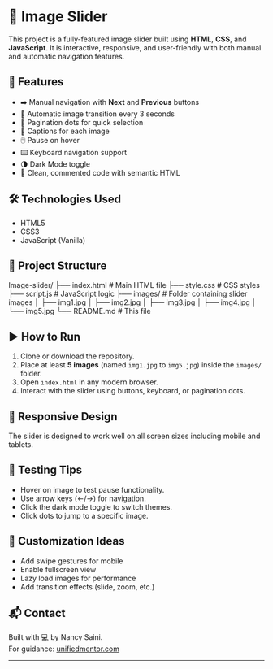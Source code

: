 # 🌠 Image Slider

This project is a fully-featured image slider built using **HTML**, **CSS**, and **JavaScript**. It is interactive, responsive, and user-friendly with both manual and automatic navigation features.

## 🚀 Features

- ➡️ Manual navigation with **Next** and **Previous** buttons  
- 🔁 Automatic image transition every 3 seconds  
- 🔘 Pagination dots for quick selection  
- 📝 Captions for each image  
- 🖱️ Pause on hover  
- ⌨️ Keyboard navigation support  
- 🌗 Dark Mode toggle  
- 🧠 Clean, commented code with semantic HTML  

## 🛠️ Technologies Used

- HTML5
- CSS3
- JavaScript (Vanilla)

## 📁 Project Structure
Image-slider/
├── index.html # Main HTML file
├── style.css # CSS styles 
├── script.js # JavaScript logic 
├── images/ # Folder containing slider images
│ ├── img1.jpg
│ ├── img2.jpg
│ ├── img3.jpg
│ ├── img4.jpg
│ └── img5.jpg
└── README.md # This file

## ▶️ How to Run

1. Clone or download the repository.
2. Place at least **5 images** (named `img1.jpg` to `img5.jpg`) inside the `images/` folder.
3. Open `index.html` in any modern browser.
4. Interact with the slider using buttons, keyboard, or pagination dots.

## 📱 Responsive Design

The slider is designed to work well on all screen sizes including mobile and tablets.

## 🧪 Testing Tips

- Hover on image to test pause functionality.
- Use arrow keys (←/→) for navigation.
- Click the dark mode toggle to switch themes.
- Click dots to jump to a specific image.

## 🎨 Customization Ideas

- Add swipe gestures for mobile
- Enable fullscreen view
- Lazy load images for performance
- Add transition effects (slide, zoom, etc.)

## 📬 Contact

Built with 💻 by Nancy Saini.  
For guidance: [unifiedmentor.com](https://unifiedmentor.com)

---
